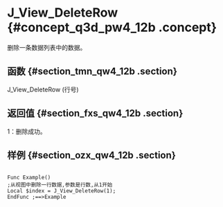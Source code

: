 # J\_View\_DeleteRow {#concept_q3d_pw4_12b .concept}

删除一条数据列表中的数据。

## 函数 {#section_tmn_qw4_12b .section}

J\_View\_DeleteRow \(行号\)

## 返回值 {#section_fxs_qw4_12b .section}

1：删除成功。

## 样例 {#section_ozx_qw4_12b .section}

```

Func Example()
;从视图中删除一行数据,参数是行数,从1开始
Local $index = J_View_DeleteRow(1);
EndFunc ;==>Example
```

